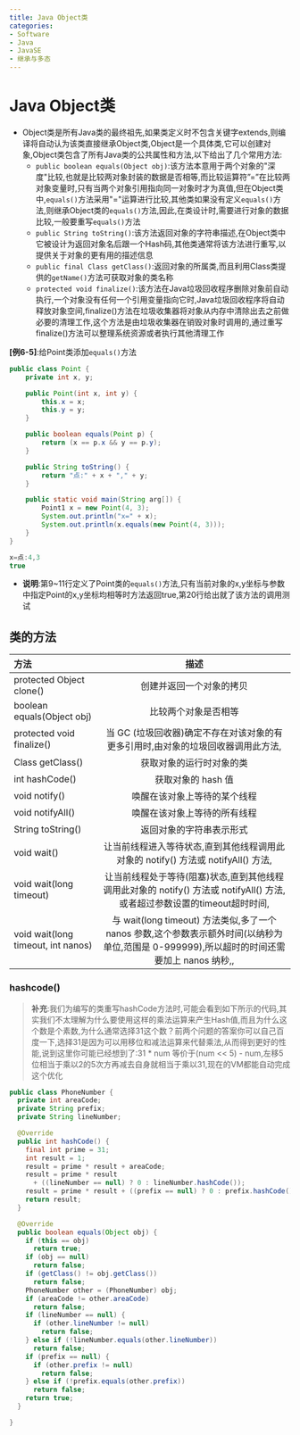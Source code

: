 ```yaml
---
title: Java Object类
categories:
- Software
- Java
- JavaSE
- 继承与多态
---
```

# Java Object类

- Object类是所有Java类的最终祖先,如果类定义时不包含关键字extends,则编译将自动认为该类直接继承Object类,Object是一个具体类,它可以创建对象,Object类包含了所有Java类的公共属性和方法,以下给出了几个常用方法:
    - `public boolean equals(Object obj)`:该方法本意用于两个对象的"深度"比较,也就是比较两对象封装的数据是否相等,而比较运算符”=”在比较两对象变量时,只有当两个对象引用指向同一对象时才为真值,但在Object类中,`equals()`方法采用"="运算进行比较,其他类如果没有定义`equals()`方法,则继承Object类的`equals()`方法,因此,在类设计时,需要进行对象的数据比较,一般要重写`equals()`方法
    - `public String toString()`:该方法返回对象的字符串描述,在Object类中它被设计为返回对象名后跟一个Hash码,其他类通常将该方法进行重写,以提供关于对象的更有用的描述信息
    - `public final Class getClass()`:返回对象的所属类,而且利用Class类提供的`getName()`方法可获取对象的类名称
    - `protected void finalize()`:该方法在Java垃圾回收程序删除对象前自动执行,一个对象没有任何一个引用变量指向它时,Java垃圾回收程序将自动释放对象空间,finalize()方法在垃圾收集器将对象从内存中清除出去之前做必要的清理工作,这个方法是由垃圾收集器在销毁对象时调用的,通过重写finalize()方法可以整理系统资源或者执行其他清理工作

**[例6-5]**:给Point类添加`equals()`方法

```java
public class Point {
    private int x, y;

    public Point(int x, int y) {
        this.x = x;
        this.y = y;
    }

    public boolean equals(Point p) {
        return (x == p.x && y == p.y);
    }

    public String toString() {
        return "点:" + x + "," + y;
    }

    public static void main(String arg[]) {
        Point1 x = new Point(4, 3);
        System.out.println("x=" + x);
        System.out.println(x.equals(new Point(4, 3)));
    }
}

x=点:4,3
true
```

- **说明**:第9~11行定义了Point类的`equals()`方法,只有当前对象的x,y坐标与参数中指定Point的x,y坐标均相等时方法返回true,第20行给出就了该方法的调用测试

## 类的方法

| 方法                               |                             描述                             |
| :--------------------------------- | :----------------------------------------------------------: |
| protected Object clone()           |                   创建并返回一个对象的拷贝                   |
| boolean equals(Object obj)         |                     比较两个对象是否相等                     |
| protected void finalize()          | 当 GC (垃圾回收器)确定不存在对该对象的有更多引用时,由对象的垃圾回收器调用此方法, |
| Class getClass()                   |                   获取对象的运行时对象的类                   |
| int hashCode()                     |                      获取对象的 hash 值                      |
| void notify()                      |                 唤醒在该对象上等待的某个线程                 |
| void notifyAll()                   |                 唤醒在该对象上等待的所有线程                 |
| String toString()                  |                   返回对象的字符串表示形式                   |
| void wait()                        | 让当前线程进入等待状态,直到其他线程调用此对象的 notify() 方法或 notifyAll() 方法, |
| void wait(long timeout)            | 让当前线程处于等待(阻塞)状态,直到其他线程调用此对象的 notify() 方法或 notifyAll() 方法,或者超过参数设置的timeout超时时间, |
| void wait(long timeout, int nanos) | 与 wait(long timeout) 方法类似,多了一个 nanos 参数,这个参数表示额外时间(以纳秒为单位,范围是 0-999999),所以超时的时间还需要加上 nanos 纳秒,, |

### hashcode()

> **补充**:我们为编写的类重写hashCode方法时,可能会看到如下所示的代码,其实我们不太理解为什么要使用这样的乘法运算来产生Hash值,而且为什么这个数是个素数,为什么通常选择31这个数？前两个问题的答案你可以自己百度一下,选择31是因为可以用移位和减法运算来代替乘法,从而得到更好的性能,说到这里你可能已经想到了:31 * num 等价于(num << 5) - num,左移5位相当于乘以2的5次方再减去自身就相当于乘以31,现在的VM都能自动完成这个优化

```java
public class PhoneNumber {
  private int areaCode;
  private String prefix;
  private String lineNumber;

  @Override
  public int hashCode() {
    final int prime = 31;
    int result = 1;
    result = prime * result + areaCode;
    result = prime * result
      + ((lineNumber == null) ? 0 : lineNumber.hashCode());
    result = prime * result + ((prefix == null) ? 0 : prefix.hashCode());
    return result;
  }

  @Override
  public boolean equals(Object obj) {
    if (this == obj)
      return true;
    if (obj == null)
      return false;
    if (getClass() != obj.getClass())
      return false;
    PhoneNumber other = (PhoneNumber) obj;
    if (areaCode != other.areaCode)
      return false;
    if (lineNumber == null) {
      if (other.lineNumber != null)
        return false;
    } else if (!lineNumber.equals(other.lineNumber))
      return false;
    if (prefix == null) {
      if (other.prefix != null)
        return false;
    } else if (!prefix.equals(other.prefix))
      return false;
    return true;
  }

}
```
